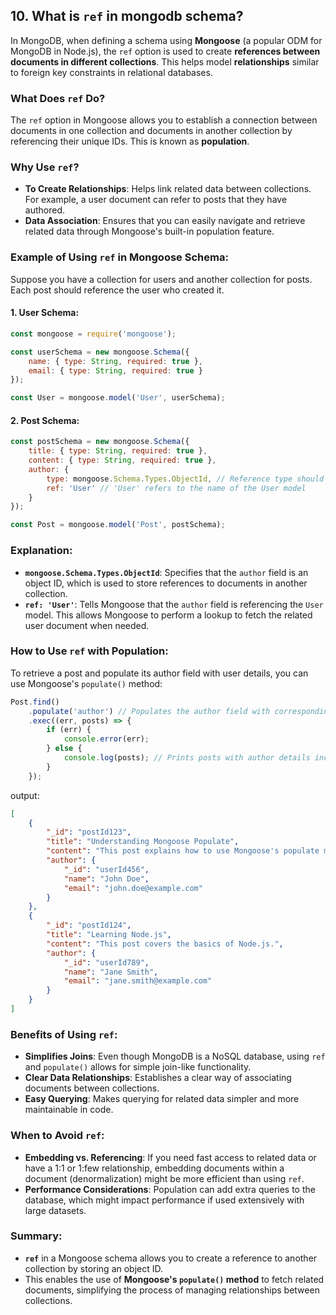 ## 10. What is `ref` in mongodb schema?

In MongoDB, when defining a schema using **Mongoose** (a popular ODM for MongoDB in Node.js), the `ref` option is used to create **references between documents in different collections**. This helps model **relationships** similar to foreign key constraints in relational databases.

### What Does `ref` Do?
The `ref` option in Mongoose allows you to establish a connection between documents in one collection and documents in another collection by referencing their unique IDs. This is known as **population**.

### Why Use `ref`?
- **To Create Relationships**: Helps link related data between collections. For example, a user document can refer to posts that they have authored.
- **Data Association**: Ensures that you can easily navigate and retrieve related data through Mongoose's built-in population feature.

### Example of Using `ref` in Mongoose Schema:
Suppose you have a collection for users and another collection for posts. Each post should reference the user who created it.

#### 1. **User Schema**:
```javascript
const mongoose = require('mongoose');

const userSchema = new mongoose.Schema({
    name: { type: String, required: true },
    email: { type: String, required: true }
});

const User = mongoose.model('User', userSchema);
```

#### 2. **Post Schema**:
```javascript
const postSchema = new mongoose.Schema({
    title: { type: String, required: true },
    content: { type: String, required: true },
    author: { 
        type: mongoose.Schema.Types.ObjectId, // Reference type should be ObjectId
        ref: 'User' // 'User' refers to the name of the User model
    }
});

const Post = mongoose.model('Post', postSchema);
```

### Explanation:
- **`mongoose.Schema.Types.ObjectId`**: Specifies that the `author` field is an object ID, which is used to store references to documents in another collection.
- **`ref: 'User'`**: Tells Mongoose that the `author` field is referencing the `User` model. This allows Mongoose to perform a lookup to fetch the related user document when needed.

### How to Use `ref` with Population:
To retrieve a post and populate its author field with user details, you can use Mongoose's `populate()` method:

```javascript
Post.find()
    .populate('author') // Populates the author field with corresponding user data
    .exec((err, posts) => {
        if (err) {
            console.error(err);
        } else {
            console.log(posts); // Prints posts with author details included
        }
    });
```
output:
```json
[
    {
        "_id": "postId123",
        "title": "Understanding Mongoose Populate",
        "content": "This post explains how to use Mongoose's populate method.",
        "author": {
            "_id": "userId456",
            "name": "John Doe",
            "email": "john.doe@example.com"
        }
    },
    {
        "_id": "postId124",
        "title": "Learning Node.js",
        "content": "This post covers the basics of Node.js.",
        "author": {
            "_id": "userId789",
            "name": "Jane Smith",
            "email": "jane.smith@example.com"
        }
    }
]

```

### Benefits of Using `ref`:
- **Simplifies Joins**: Even though MongoDB is a NoSQL database, using `ref` and `populate()` allows for simple join-like functionality.
- **Clear Data Relationships**: Establishes a clear way of associating documents between collections.
- **Easy Querying**: Makes querying for related data simpler and more maintainable in code.

### When to Avoid `ref`:
- **Embedding vs. Referencing**: If you need fast access to related data or have a 1:1 or 1:few relationship, embedding documents within a document (denormalization) might be more efficient than using `ref`.
- **Performance Considerations**: Population can add extra queries to the database, which might impact performance if used extensively with large datasets.

### Summary:
- **`ref`** in a Mongoose schema allows you to create a reference to another collection by storing an object ID.
- This enables the use of **Mongoose's `populate()` method** to fetch related documents, simplifying the process of managing relationships between collections.

